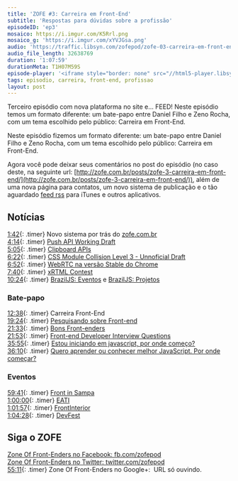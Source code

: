```yaml
---
title: 'ZOFE #3: Carreira em Front-End'
subtitle: 'Respostas para dúvidas sobre a profissão'
episodeID: 'ep3'
mosaico: https://i.imgur.com/K5Rrl.png
mosaico_g: 'https://i.imgur.com/xYVJGsa.png'
audio: 'https://traffic.libsyn.com/zofepod/zofe-03-carreira-em-front-end.m4a'
audio_file_length: 32638769
duration: '1:07:59'
durationMeta: T1H07M59S
episode-player: '<iframe style="border: none" src="//html5-player.libsyn.com/embed/episode/id/7032657/height/90/theme/custom/autoplay/no/autonext/no/thumbnail/yes/preload/no/no_addthis/no/direction/backward/render-playlist/no/custom-color/87A93A/" height="90" width="100%" scrolling="no"  allowfullscreen webkitallowfullscreen mozallowfullscreen oallowfullscreen msallowfullscreen></iframe>'
tags: episodio, carreira, front-end, profissao
layout: post
---
```


Terceiro episódio com nova plataforma no site e… FEED! Neste episódio temos um formato diferente: um bate-papo entre Daniel Filho e Zeno Rocha, com um tema escolhido pelo público: Carreira em Front-End.

<!-- excerpt -->

Neste episódio fizemos um formato diferente: um bate-papo entre Daniel Filho e Zeno Rocha, com um tema escolhido pelo público: Carreira em Front-End.

Agora você pode deixar seus comentários no post do episódio (no caso deste, na seguinte url: [http://zofe.com.br/posts/zofe-3-carreira-em-front-end/](http://zofe.com.br/posts/zofe-3-carreira-em-front-end/)), além de uma nova página para contatos, um novo sistema de publicação e o tão aguardado [feed rss](http://zofe.com.br/feed/podcast.xml) para iTunes e outros aplicativos.

## Notícias

[1:42](#t=0:1:42){: .timer} Novo sistema por trás do [zofe.com.br](http://zofe.com.br)<br>
[4:14](#t=0:4:14){: .timer} [Push API Working Draft](http://www.w3.org/TR/2012/WD-push-api-20121018/)<br>
[5:05](#t=0:5:05){: .timer} [Clipboard APIs](http://www.w3.org/TR/clipboard-apis/)<br>
[6:22](#t=0:6:22){: .timer} [CSS Module Collision Level 3 - Unnoficial Draft](http://lists.w3.org/Archives/Public/www-archive/2012Oct/att-0120/Overview.html)<br>
[6:52](#t=0:6:52){: .timer} [WebRTC na versão Stable do Chrome](https://plus.google.com/113817074606039822053/posts/8sfcXcTAbwD)<br>
[7:40](#t=0:7:40){: .timer} [xRTML Contest](http://contest.xrtml.org/)<br>
[10:24](#t=0:10:24){: .timer} [BrazilJS: Eventos](http://braziljs.org/eventos) e [BrazilJS: Projetos](http://braziljs.org/projetos)<br>

### Bate-papo

[12:38](#t=0:12:38){: .timer} Carreira Front-End<br>
[19:24](#t=0:19:24){: .timer} [Pesquisando sobre Front-end](http://danielfilho.info/blog/pesquisando-sobre-front-end/)<br>
[21:33](#t=0:21:33){: .timer} [Bons Front-enders](https://github.com/leobetosouza/bons-front-enders)<br>
[21:53](#t=0:21:53){: .timer} [Front-end Developer Interview Questions](https://github.com/darcyclarke/Front-end-Developer-Interview-Questions)<br>
[35:55](#t=0:35:55){: .timer} [Estou iniciando em javascript, por onde começo?](http://javascriptbrasil.com/artigos/estou-iniciando-em-javascript-por-onde-comeco)<br>
[36:10](#t=0:36:10){: .timer} [Quero aprender ou conhecer melhor JavaScript. Por onde começar?](http://www.luiztiago.com/post/34760239764/quero-aprender-ou-conhecer-melhor-javascript-por-onde)<br>

### Eventos

[59:41](#t=0:59:41){: .timer} [Front in Sampa](http://www.frontinsampa.com.br/)<br>
[1:00:00](#t=1:00:00){: .timer} [EATI](http://www.cafw.ufsm.br/eati/2012/)<br>
[1:01:57](#t=1:01:57){: .timer} [FrontInterior](http://www.frontinterior.com.br)<br>
[1:04:28](#t=1:04:28){: .timer} [DevFest](http://devfest.com.br)<br>

## Siga o ZOFE

[Zone Of Front-Enders no Facebook: fb.com/zofepod](http://fb.com/zofepod/ 'ZOFE no Facebook: fb.com/zofepod')<br>
[Zone Of Front-Enders no Twitter: twitter.com/zofepod](http://twitter.com/zofepod/ 'ZOFE no Twitter')<br>
[55:11](#t=0:55:11){: .timer} Zone Of Front-Enders no Google+: &nbsp;URL só ouvindo.
